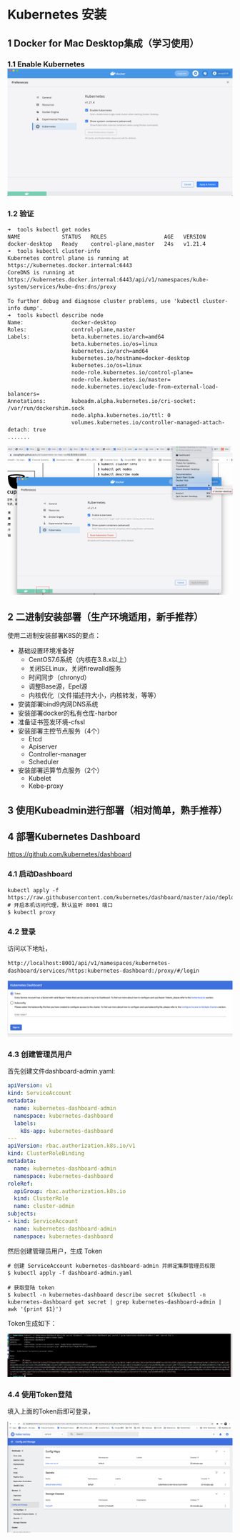 # Kubernetes 安装

## 1 Docker for Mac Desktop集成（学习使用）

### 1.1 Enable Kubernetes![Deployment evolution](./images/k8s-docker-4-mac.png)

### 1.2 验证

```
➜  tools kubectl get nodes
NAME             STATUS   ROLES                  AGE   VERSION
docker-desktop   Ready    control-plane,master   24s   v1.21.4
➜  tools kubectl cluster-info
Kubernetes control plane is running at https://kubernetes.docker.internal:6443
CoreDNS is running at https://kubernetes.docker.internal:6443/api/v1/namespaces/kube-system/services/kube-dns:dns/proxy

To further debug and diagnose cluster problems, use 'kubectl cluster-info dump'.
➜  tools kubectl describe node
Name:               docker-desktop
Roles:              control-plane,master
Labels:             beta.kubernetes.io/arch=amd64
                    beta.kubernetes.io/os=linux
                    kubernetes.io/arch=amd64
                    kubernetes.io/hostname=docker-desktop
                    kubernetes.io/os=linux
                    node-role.kubernetes.io/control-plane=
                    node-role.kubernetes.io/master=
                    node.kubernetes.io/exclude-from-external-load-balancers=
Annotations:        kubeadm.alpha.kubernetes.io/cri-socket: /var/run/dockershim.sock
                    node.alpha.kubernetes.io/ttl: 0
                    volumes.kubernetes.io/controller-managed-attach-detach: true
.......
```

![Deployment evolution](./images/k8s-docker-4-mac-status.png)



## 2 二进制安装部署（生产环境适用，新手推荐）

使用二进制安装部署K8S的要点：

- 基础设置环境准备好
  - CentOS7.6系统（内核在3.8.x以上）
  - 关闭SELinux，关闭firewalld服务
  - 时间同步（chronyd）
  - 调整Base源，Epel源
  - 内核优化（文件描述符大小，内核转发，等等）
- 安装部署bind9内网DNS系统
- 安装部署docker的私有仓库-harbor
- 准备证书签发环境-cfssl
- 安装部署主控节点服务（4个）
  - Etcd
  - Apiserver
  - Controller-manager
  - Scheduler
- 安装部署运算节点服务（2个）
  - Kubelet
  - Kebe-proxy

## 3 使用Kubeadmin进行部署（相对简单，熟手推荐）

## 4 部署Kubernetes Dashboard

https://github.com/kubernetes/dashboard

### 4.1 启动Dashboard

```
kubectl apply -f https://raw.githubusercontent.com/kubernetes/dashboard/master/aio/deploy/recommended.yaml
# 开启本机访问代理，默认监听 8001 端口
$ kubectl proxy
```

### 4.2 登录

访问以下地址，

`http://localhost:8001/api/v1/namespaces/kubernetes-dashboard/services/https:kubernetes-dashboard:/proxy/#/login`

![Deployment evolution](./images/k8s-dashboard-login-page.png)

### 4.3 创建管理员用户

首先创建文件dashboard-admin.yaml:

```yaml
apiVersion: v1
kind: ServiceAccount
metadata:
  name: kubernetes-dashboard-admin
  namespace: kubernetes-dashboard
  labels:
    k8s-app: kubernetes-dashboard
---
apiVersion: rbac.authorization.k8s.io/v1
kind: ClusterRoleBinding
metadata:
  name: kubernetes-dashboard-admin
  namespace: kubernetes-dashboard
roleRef:
  apiGroup: rbac.authorization.k8s.io
  kind: ClusterRole
  name: cluster-admin
subjects:
- kind: ServiceAccount
  name: kubernetes-dashboard-admin
  namespace: kubernetes-dashboard
```

然后创建管理员用户，生成 Token

```
# 创建 ServiceAccount kubernetes-dashboard-admin 并绑定集群管理员权限
$ kubectl apply -f dashboard-admin.yaml

# 获取登陆 token
$ kubectl -n kubernetes-dashboard describe secret $(kubectl -n kubernetes-dashboard get secret | grep kubernetes-dashboard-admin | awk '{print $1}')
```

Token生成如下：

![Deployment evolution](./images/k8s-dashboard-token.png)

### 4.4 使用Token登陆

填入上面的Token后即可登录，

![Deployment evolution](./images/k8s-dashboard.png)

